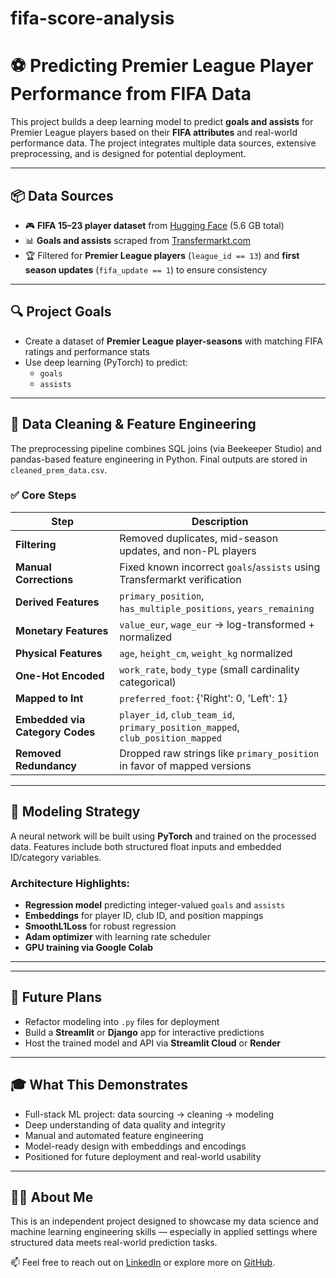 # fifa-score-analysis

# ⚽ Predicting Premier League Player Performance from FIFA Data

This project builds a deep learning model to predict **goals and assists** for Premier League players based on their **FIFA attributes** and real-world performance data. The project integrates multiple data sources, extensive preprocessing, and is designed for potential deployment.

---

## 📦 Data Sources

- 🎮 **FIFA 15–23 player dataset** from [Hugging Face](https://huggingface.co/datasets/jsulz/FIFA23) (5.6 GB total)
- 📊 **Goals and assists** scraped from [Transfermarkt.com](https://www.transfermarkt.com)
- 🏆 Filtered for **Premier League players** (`league_id == 13`) and **first season updates** (`fifa_update == 1`) to ensure consistency

---

## 🔍 Project Goals

- Create a dataset of **Premier League player-seasons** with matching FIFA ratings and performance stats
- Use deep learning (PyTorch) to predict:
  - `goals`
  - `assists`

---

## 🧼 Data Cleaning & Feature Engineering

The preprocessing pipeline combines SQL joins (via Beekeeper Studio) and pandas-based feature engineering in Python. Final outputs are stored in `cleaned_prem_data.csv`.

### ✅ Core Steps

| Step                         | Description                                                                 |
|------------------------------|-----------------------------------------------------------------------------|
| **Filtering**                | Removed duplicates, mid-season updates, and non-PL players                  |
| **Manual Corrections**       | Fixed known incorrect `goals`/`assists` using Transfermarkt verification   |
| **Derived Features**         | `primary_position`, `has_multiple_positions`, `years_remaining`            |
| **Monetary Features**        | `value_eur`, `wage_eur` → log-transformed + normalized                     |
| **Physical Features**        | `age`, `height_cm`, `weight_kg` normalized                                 |
| **One-Hot Encoded**          | `work_rate`, `body_type` (small cardinality categorical)                   |
| **Mapped to Int**            | `preferred_foot`: {'Right': 0, 'Left': 1}                                  |
| **Embedded via Category Codes** | `player_id`, `club_team_id`, `primary_position_mapped`, `club_position_mapped` |
| **Removed Redundancy**       | Dropped raw strings like `primary_position` in favor of mapped versions    |

---

## 🧠 Modeling Strategy

A neural network will be built using **PyTorch** and trained on the processed data. Features include both structured float inputs and embedded ID/category variables.

### Architecture Highlights:

- **Regression model** predicting integer-valued `goals` and `assists`
- **Embeddings** for player ID, club ID, and position mappings
- **SmoothL1Loss** for robust regression
- **Adam optimizer** with learning rate scheduler
- **GPU training via Google Colab**

---


---

## 🚀 Future Plans

- Refactor modeling into `.py` files for deployment
- Build a **Streamlit** or **Django** app for interactive predictions
- Host the trained model and API via **Streamlit Cloud** or **Render**

---

## 🎓 What This Demonstrates

- Full-stack ML project: data sourcing → cleaning → modeling
- Deep understanding of data quality and integrity
- Manual and automated feature engineering
- Model-ready design with embeddings and encodings
- Positioned for future deployment and real-world usability

---

## 🧑‍💻 About Me

This is an independent project designed to showcase my data science and machine learning engineering skills — especially in applied settings where structured data meets real-world prediction tasks.

📫 Feel free to reach out on [LinkedIn](https://www.linkedin.com/in/jonathon-leiding/) or explore more on [GitHub](https://github.com/JonathonLeiding).
